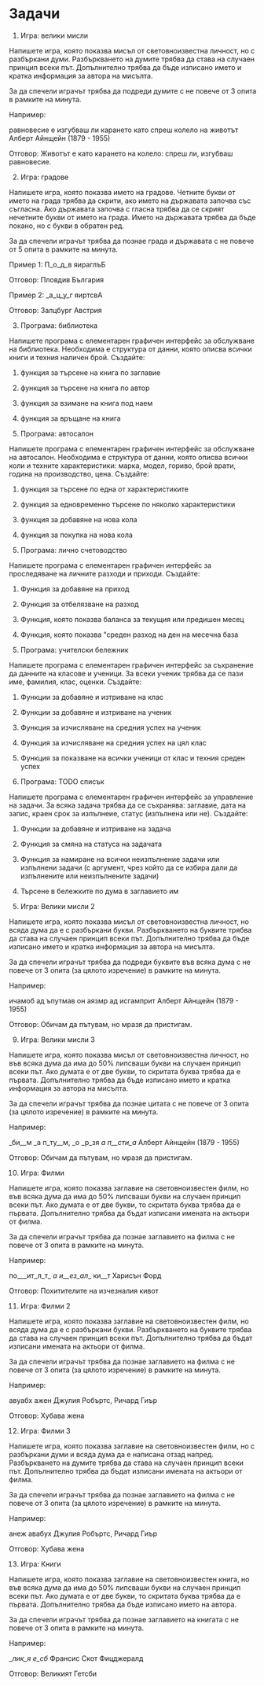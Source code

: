 Задачи
======

1. Игра: велики мисли

Напишете игра, която показва мисъл от световноизвестна личност, но с разбъркани думи. Разбъркването на думите трябва да става на случаен принцип всеки път. Допълнително трябва да бъде изписано името и кратка информация за автора на мисълта.

За да спечели играчът трябва да подреди думите с не повече от 3 опита в рамките на минута.

Например:

равновесие е изгубваш ли карането като спреш колело на животът
Алберт Айнщейн (1879 - 1955)

Отговор:
Животът е като карането на колело: спреш ли, изгубваш равновесие.


2. Игра: градове

Напишете игра, която показва името на градове. Четните букви от името на града трябва да скрити, ако името на държавата започва със съгласна. Ако държавата започва с гласна трябва да се скрият нечетните букви от името на града. Името на държавата трябва да бъде покано, но с букви в обратен ред.

За да спечели играчът трябва да познае града и държавата с не повече от 5 опита в рамките на минута.

Пример 1:
П_о_д_в
яираглъБ

Отговор: Пловдив България

Пример 2:
_а_ц_у_г
яиртсвА

Отговор: Залцбург Австрия

3. Програма: библиотека

Напишете програма с елементарен графичен интерфейс за обслужване на библиотека. Необходима е структура от данни, която описва всички книги и техния наличен брой. Създайте:
1. функция за търсене на книга по заглавие
2. функция за търсене на книга по автор
3. функция за взимане на книга под наем
4. функция за връщане на книга

4. Програма: автосалон

Напишете програма с елементарен графичен интерфейс за обслужване на автосалон. Необходима е структура от данни, която описва всички коли и техните характеристики: марка, модел, гориво, брой врати, година на производство, цена. Създайте:
1. функция за търсене по една от характеристиките
2. функция за едновременно търсене по няколко характеристики
3. функция за добавяне на нова кола
4. функция за покупка на нова кола

5. Програма: лично счетоводство

Напишете програма с елементарен графичен интерфейс за проследяване на личните разходи и приходи. Създайте:
1. Функция за добавяне на приход
2. Функция за отбелязване на разход
3. Функция, която показва баланса за текущия или предишен месец
4. Функция, която показва "среден разход на ден на месечна база

6. Програма: учителски бележник

Напишете програма с елементарен графичен интерфейс за съхранение да данните на класове и ученици. За всеки ученик трябва да се пази име, фамилия, клас, оценки. Създайте:
1. Функции за добавяне и изтриване на клас
2. Функции за добавяне  и изтриване на ученик
3. Функция за изчисляване на средния успех на ученик
4. Функция за изчисляване на средния успех на цял клас
5. Функция за показване на всички ученици от клас и техния среден успех

7. Програма: TODO списък

Напишете програма с елементарен графичен интерфейс за управление на задачи. За всяка задача трябва да се съхранява: заглавие, дата на запис, краен срок за изпълнеие, статус (изпълнена или не). Създайте:
1. Функции за добавяне и изтриване на задача
2. Функция за смяна на статуса на задачата
3. Функция за намиране на всички неизпълнение задачи или изпълнени задачи (с аргумент, чрез който да се избира дали да изпълнените или неизпълнените задачи)
4. Търсене в бележките по дума в заглавието им

8. Игра: Велики мисли 2

Напишете игра, която показва мисъл от световноизвестна личност, но всяда дума да е с разбъркани букви. Разбъркването на буквите трябва да става на случаен принцип всеки път. Допълнително трябва да бъде изписано името и кратка информация за автора на мисълта.

За да спечели играчът трябва да подреди буквите във всяка дума с не повече от 3 опита (за цялото изречение) в рамките на минута.

Например:

ичамоб ад ъпутмав он аязмр ад исгамприт
Алберт Айнщейн (1879 - 1955)

Отговор:
Обичам да пътувам, но мразя да пристигам.

9. Игра: Велики мисли 3

Напишете игра, която показва мисъл от световноизвестна личност, но във всяка дума да има до 50% липсваши букви на случаен принцип всеки път. Ако думата е от две букви, то скритата буква трябва да е първата. Допълнително трябва да бъде изписано името и кратка информация за автора на мисълта.

За да спечели играчът трябва да познае цитата с не повече от 3 опита (за цялото изречение) в рамките на минута.

Например:

_би__м _а п_ту__м, _о _р_зя _а п__сти_а_
Алберт Айнщейн (1879 - 1955)

Отговор:
Обичам да пътувам, но мразя да пристигам.

10. Игра: Филми

Напишете игра, която показва заглавие на световноизвестен филм, но във всяка дума да има до 50% липсваши букви на случаен принцип всеки път. Ако думата е от две букви, то скритата буква трябва да е първата. Допълнително трябва да бъдат изписани имената на актьори от филма.

За да спечели играчът трябва да познае заглавието на филма с не повече от 3 опита в рамките на минута.

Например:

по___ит_л_т_ _а и__ез_ал__ ки__т
Харисън Форд

Отговор:
Похитителите на изчезналия кивот

11. Игра: Филми 2

Напишете игра, която показва заглавие на световноизвестен филм, но всяда дума да е с разбъркани букви. Разбъркването на буквите трябва да става на случаен принцип всеки път. Допълнително трябва да бъдат изписани имената на актьори от филма.

За да спечели играчът трябва да познае заглавието на филма с не повече от 3 опита (за цялото изречение) в рамките на минута.

Например:

авуабх ажен
Джулия Робъртс, Ричард Гиър

Отговор:
Хубава жена

12. Игра: Филми 3

Напишете игра, която показва заглавие на световноизвестен филм, но с разбъркани думи и всяда дума да е написана отзад напред. Разбъркването на думите трябва да става на случаен принцип всеки път. Допълнително трябва да бъдат изписани имената на актьори от филма.

За да спечели играчът трябва да познае заглавието на филма с не повече от 3 опита (за цялото изречение) в рамките на минута.

Например:

анеж авабух
Джулия Робъртс, Ричард Гиър

Отговор:
Хубава жена

13. Игра: Книги

Напишете игра, която показва заглавие на световноизвестен книга, но във всяка дума да има до 50% липсваши букви на случаен принцип всеки път. Ако думата е от две букви, то скритата буква трябва да е първата. Допълнително трябва да бъде изписано името на автора.

За да спечели играчът трябва да познае заглавието на книгата с не повече от 3 опита в рамките на минута.

Например:

__лик_я_ _e_сб_
Франсис Скот Фицджералд

Отговор:
Великият Гетсби
